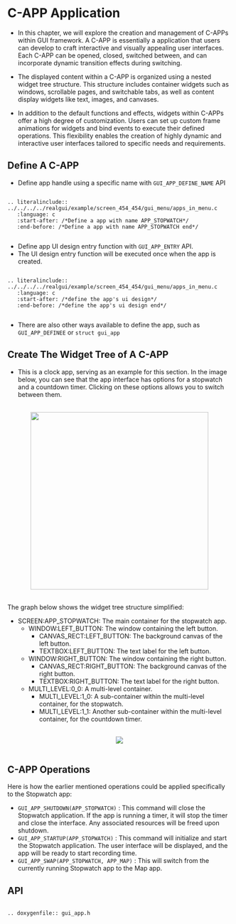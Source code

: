 # C-APP Application

- In this chapter, we will explore the creation and management of C-APPs within GUI framework. A C-APP is essentially a application that users can develop to craft interactive and visually appealing user interfaces. Each C-APP can be opened, closed, switched between, and can incorporate dynamic transition effects during switching.

- The displayed content within a C-APP is organized using a nested widget tree structure. This structure includes container widgets such as windows, scrollable pages, and switchable tabs, as well as content display widgets like text, images, and canvases.

- In addition to the default functions and effects, widgets within C-APPs offer a high degree of customization. Users can set up custom frame animations for widgets and bind events to execute their defined operations. This flexibility enables the creation of highly dynamic and interactive user interfaces tailored to specific needs and requirements.


## Define A C-APP

- Define app handle using a specific name with ```GUI_APP_DEFINE_NAME``` API 

```eval_rst

.. literalinclude:: ../../../../realgui/example/screen_454_454/gui_menu/apps_in_menu.c
   :language: c
   :start-after: /*Define a app with name APP_STOPWATCH*/
   :end-before: /*Define a app with name APP_STOPWATCH end*/


```

- Define app UI design entry function with ```GUI_APP_ENTRY``` API. 
- The UI design entry function will be executed once when the app is created.




```eval_rst

.. literalinclude:: ../../../../realgui/example/screen_454_454/gui_menu/apps_in_menu.c
   :language: c
   :start-after: /*define the app's ui design*/
   :end-before: /*define the app's ui design end*/


```

- There are also other ways available to define the app, such as  ```GUI_APP_DEFINEE``` or ```struct gui_app```

## Create The Widget Tree of A C-APP

- This is a clock app, serving as an example for this section. In the image below, you can see that the app interface has options for a stopwatch and a countdown timer. Clicking on these options allows you to switch between them.

<br>

<center><img width= "400" src="https://foruda.gitee.com/images/1727059552792713966/15519dc3_10088396.gif" /></center>
<br>

The graph below shows the widget tree structure simplified:
- SCREEN:APP_STOPWATCH: The main container for the stopwatch app.
   - WINDOW:LEFT_BUTTON: The window containing the left button.
      - CANVAS_RECT:LEFT_BUTTON: The background canvas of the left button.
      - TEXTBOX:LEFT_BUTTON: The text label for the left button.
   - WINDOW:RIGHT_BUTTON: The window containing the right button.
      - CANVAS_RECT:RIGHT_BUTTON: The background canvas of the right button.
      - TEXTBOX:RIGHT_BUTTON: The text label for the right button.
   - MULTI_LEVEL:0_0: A multi-level container.
      - MULTI_LEVEL:1_0: A sub-container within the multi-level container, for the stopwatch.
      - MULTI_LEVEL:1_1: Another sub-container within the multi-level container, for the countdown timer.

<br>

<center><img  src="https://foruda.gitee.com/images/1727332782414751516/5754a436_10088396.png" /></center>
<br>




## C-APP Operations

Here is how the earlier mentioned operations could be applied specifically to the Stopwatch app:
- ```GUI_APP_SHUTDOWN(APP_STOPWATCH)``` : This command will close the Stopwatch application. If the app is running a timer, it will stop the timer and close the interface. Any associated resources will be freed upon shutdown.
- ```GUI_APP_STARTUP(APP_STOPWATCH)``` : This command will initialize and start the Stopwatch application. The user interface will be displayed, and the app will be ready to start recording time.
- ```GUI_APP_SWAP(APP_STOPWATCH, APP_MAP)``` : This will switch from the currently running Stopwatch app to the Map app.



## API

```eval_rst

.. doxygenfile:: gui_app.h

```



